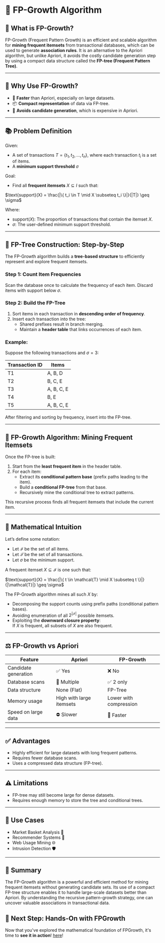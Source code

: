 # 📘 FP-Growth Algorithm

## 🧠 What is FP-Growth?

FP-Growth (Frequent Pattern Growth) is an efficient and scalable algorithm for **mining frequent itemsets** from transactional databases, which can be used to generate **association rules**. It is an alternative to the Apriori algorithm, but unlike Apriori, it avoids the costly candidate generation step by using a compact data structure called the **FP-tree (Frequent Pattern Tree)**.

---

## 🧩 Why Use FP-Growth?

- 🚀 **Faster** than Apriori, especially on large datasets.
- 📦 **Compact representation** of data via FP-tree.
- 🔄 **Avoids candidate generation**, which is expensive in Apriori.

---

## 📚 Problem Definition

Given:
- A set of transactions $T = \{ t_1, t_2, \ldots, t_n \}$, where each transaction $t_i$ is a set of items.
- A **minimum support threshold** $\sigma$

Goal:
- Find all **frequent itemsets** $X \subseteq I$ such that:

$\text{support}(X) = \frac{|\{ t_i \in T \mid X \subseteq t_i \}|}{|T|} \geq \sigma$

Where:
- $\text{support}(X)$: The proportion of transactions that contain the itemset $X$.
- $\sigma$: The user-defined minimum support threshold.

---

## 🌲 FP-Tree Construction: Step-by-Step

The FP-Growth algorithm builds a **tree-based structure** to efficiently represent and explore frequent itemsets.

### Step 1: Count Item Frequencies
Scan the database once to calculate the frequency of each item. Discard items with support below $\sigma$.

### Step 2: Build the FP-Tree
1. Sort items in each transaction in **descending order of frequency**.
2. Insert each transaction into the tree:
   - Shared prefixes result in branch merging.
   - Maintain a **header table** that links occurrences of each item.

### Example:

Suppose the following transactions and $\sigma = 3$:

| Transaction ID | Items           |
|----------------|------------------|
| T1             | A, B, D          |
| T2             | B, C, E          |
| T3             | A, B, C, E       |
| T4             | B, E             |
| T5             | A, B, C, E       |

After filtering and sorting by frequency, insert into the FP-tree.

---

## 🔄 FP-Growth Algorithm: Mining Frequent Itemsets

Once the FP-tree is built:

1. Start from the **least frequent item** in the header table.
2. For each item:
   - Extract its **conditional pattern base** (prefix paths leading to the item).
   - Build a **conditional FP-tree** from that base.
   - Recursively mine the conditional tree to extract patterns.

This recursive process finds all frequent itemsets that include the current item.

---

## 🧮 Mathematical Intuition

Let’s define some notation:

- Let $\mathcal{I}$ be the set of all items.
- Let $\mathcal{T}$ be the set of all transactions.
- Let $\sigma$ be the minimum support.

A frequent itemset $X \subseteq \mathcal{I}$ is one such that:

$\text{support}(X) = \frac{|\{ t \in \mathcal{T} \mid X \subseteq t \}|}{|\mathcal{T}|} \geq \sigma$

The FP-Growth algorithm mines all such $X$ by:
- Decomposing the support counts using prefix paths (conditional pattern bases).
- Avoiding enumeration of all $2^{|\mathcal{I}|}$ possible itemsets.
- Exploiting the **downward closure property**:  
  If $X$ is frequent, all subsets of $X$ are also frequent.

---

## ⚖️ FP-Growth vs Apriori

| Feature                 | Apriori               | FP-Growth              |
|------------------------|-----------------------|------------------------|
| Candidate generation   | ✅ Yes                | ❌ No                  |
| Database scans         | 🔁 Multiple           | ✅ 2 only              |
| Data structure         | None (Flat)           | FP-Tree                |
| Memory usage           | High with large itemsets | Lower with compression |
| Speed on large data    | ⛔ Slower             | 🚀 Faster              |

---

## ✅ Advantages

- Highly efficient for large datasets with long frequent patterns.
- Requires fewer database scans.
- Uses a compressed data structure (FP-tree).

---

## ⚠️ Limitations

- FP-tree may still become large for dense datasets.
- Requires enough memory to store the tree and conditional trees.

---

## 🔗 Use Cases

- Market Basket Analysis 🛒  
- Recommender Systems 🎯  
- Web Usage Mining 🌐  
- Intrusion Detection 🛡️

---

## 📌 Summary

The FP-Growth algorithm is a powerful and efficient method for mining frequent itemsets without generating candidate sets. Its use of a compact FP-tree structure enables it to handle large-scale datasets better than Apriori. By understanding the recursive pattern-growth strategy, one can uncover valuable associations in transactional data.

## 📓 Next Step: Hands-On with FPGrowth

Now that you've explored the mathematical foundation of FPGrowth, it's time to **see it in action**! [here](/notebooks/02_Unsupervised_Learning/03_Association_Rules/02_FPGrowth.ipynb)!

